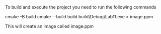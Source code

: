 To build and execute the project you need to run the following commands

cmake -B build
cmake --build build
build\Debug\Lab11.exe > image.ppm

This will create an image called image.ppm
